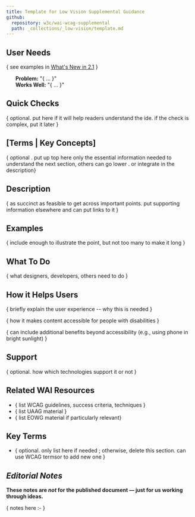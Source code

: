 ```yaml
---
title: Template for Low Vision Supplemental Guidance
github: 
  repository: w3c/wai-wcag-supplemental
  path: _collections/_low-vision/template.md
---
```


## User Needs
{ see examples in [What's New in 2.1](https://www.w3.org/WAI/standards-guidelines/wcag/new-in-21/) }

<div style="margin-left: 25px"><strong>Problem:</strong> "{ ... }"</div>
<div style="margin-left: 25px"><strong>Works Well:</strong> "{ ... }"</div>

## Quick Checks

{ optional. put here if it will help readers understand the ide. if the check is complex, put it later }

## [Terms | Key Concepts]

{ optional . put up top here only the essential information needed to understand the next section, others can go lower . or integrate in the description}

## Description

{ as succinct as feasible to get across important points. put supporting information elsewhere and can put links to it }

## Examples

{ include enough to illustrate the point, but not too many to make it long }

## What To Do

{ what designers, developers, others need to do }

## How it Helps Users

{ briefly explain the user experience -- why this is needed }

{ how it makes content accessible for people with disabilities }

{ can include additional benefits beyond accessibility (e.g., using phone in bright sunlight) }

## Support

{ optional. how which technologies support it or not }

## Related WAI Resources

* { list WCAG guidelines, success criteria, techniques }
* { list UAAG material }
* { list EOWG material if particularly relevant}

## Key Terms

* { optional. only list here if needed ; otherwise, delete this section. can use WCAG termsor to add new one }

## <em>Editorial Notes </em>

<strong>These notes are <em>not</em> for the published document &mdash; just for us working through ideas.</strong>

{ notes here :- }
